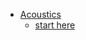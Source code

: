 + [Acoustics](https://hub.gke2.mybinder.org/user/clawpack-riemann_book-e8dqpdll/notebooks/riemann_book/Acoustics.ipynb#)
    + [start here](https://mybinder.org/v2/gh/clawpack/riemann_book/FA16)

